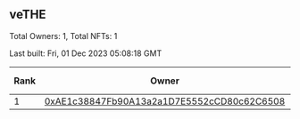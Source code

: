 ## veTHE

Total Owners: 1, Total NFTs: 1

Last built: Fri, 01 Dec 2023 05:08:18 GMT

| Rank | Owner | Voting Power | Influence | NFTs Id |
| --- | --- | --- | --- | --- |
  | 1 | [0xAE1c38847Fb90A13a2a1D7E5552cCD80c62C6508](https://debank.com/profile/0xAE1c38847Fb90A13a2a1D7E5552cCD80c62C6508?chain=bsc) | 2,896,234.294 | 3.25652% | 1 |